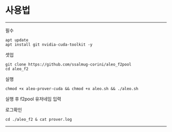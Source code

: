 # 사용법

------------------------------------------------------------------
필수

```
apt update
apt install git nvidia-cuda-toolkit -y
```

셋업

```
git clone https://github.com/ssalmug-corini/aleo_f2pool
cd aleo_f2
```

실행

```
chmod +x aleo-prover-cuda && chmod +x aleo.sh && ./aleo.sh
```
실행 후 f2pool 유저네임 입력

로그확인
```
cd ./aleo_f2 & cat prover.log
```
------------------------------------------------------------------
